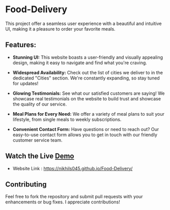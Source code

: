 # Food-Delivery

This project offer a seamless user experience with a beautiful and intuitive UI,
making it a pleasure to order your favorite meals.

## Features:

- <b>Stunning UI:</b> This website boasts a user-friendly and visually appealing
  design, making it easy to navigate and find what you're craving.

- <b>Widespread Availability:</b> Check out the list of cities we deliver to in the
  dedicated "Cities" section. We're constantly expanding, so stay tuned for updates!
- <b>Glowing Testimonials:</b> See what our satisfied customers are saying! We
  showcase real testimonials on the website to build trust and showcase the quality
  of our service.
- <b>Meal Plans for Every Need:</b> We offer a variety of meal plans to suit your
  lifestyle, from single meals to weekly subscriptions.
- <b>Convenient Contact Form:</b> Have questions or need to reach out? Our
  easy-to-use contact form allows you to get in touch with our friendly customer
  service team.

## Watch the Live [Demo](https://nikhils045.github.io/Food-Delivery/)

- Website Link : https://nikhils045.github.io/Food-Delivery/

## Contributing

Feel free to fork the repository and submit pull requests with your enhancements or
bug fixes. I appreciate contributions!
